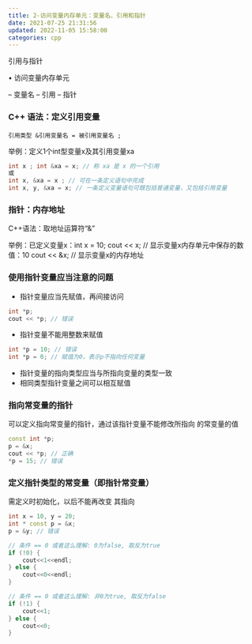 ```yaml
---
title: 2-访问变量内存单元：变量名、引用和指针
date: 2021-07-25 21:31:56
updated: 2022-11-05 15:58:00
categories: cpp
---
```


引用与指针

• 访问变量内存单元

– 变量名
– 引用
– 指针

### C++ 语法：定义引用变量

`引用类型 &引用变量名 = 被引用变量名 ;`

举例：定义1个int型变量x及其引用变量xa

```C++
int x ; int &xa = x; // 称 xa 是 x 的一个引用
或
int x, &xa = x ; // 可在一条定义语句中完成
int x, y, &xa = x; // 一条定义变量语句可既包括普通变量，又包括引用变量
```

<!-- more -->

### 指针：内存地址

C++语法：取地址运算符“&”

举例：已定义变量x：int x = 10;
cout << x; // 显示变量x内存单元中保存的数值：10
cout << &x; // 显示变量x的内存地址

### 使用指针变量应当注意的问题

* 指针变量应当先赋值，再间接访问

```cpp
int *p;
cout << *p; // 错误
```

* 指针变量不能用整数来赋值

```cpp
int *p = 10; // 错误
int *p = 0; // 赋值为0，表示p不指向任何变量
```

* 指针变量的指向类型应当与所指向变量的类型一致
* 相同类型指针变量之间可以相互赋值

### 指向常变量的指针

可以定义指向常变量的指针，通过该指针变量不能修改所指向
的常变量的值

```cpp
const int *p;
p = &x;
cout << *p; // 正确
*p = 15; // 错误
```

### 定义指针类型的常变量（即指针常变量）

需定义时初始化，以后不能再改变
其指向

```cpp
int x = 10, y = 20;
int * const p = &x;
p = &y; // 错误
```

```cpp
// 条件 == 0 或者这么理解: 0为false, 取反为true
if (!0) {
    cout<<1<<endl;
} else {
    cout<<0<<endl;
}

// 条件 == 0 或者这么理解: 非0为true, 取反为false
if (!1) {
    cout<<1;
} else {
    cout<<0;
}
```
